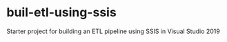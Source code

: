 # buil-etl-using-ssis
Starter project for building an ETL pipeline using SSIS in Visual Studio 2019
